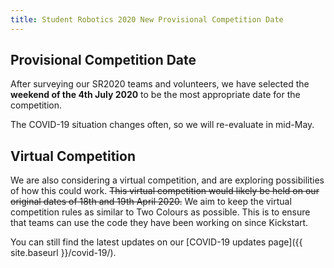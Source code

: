 ```yaml
---
title: Student Robotics 2020 New Provisional Competition Date
---
```


## Provisional Competition Date

After surveying our SR2020 teams and volunteers, we have selected the **weekend of the 4th July 2020** to be the most appropriate date for the competition.

The COVID-19 situation changes often, so we will re-evaluate in mid-May.

## Virtual Competition

We are also considering a virtual competition, and are exploring possibilities of how this could work. ~~This virtual competition would likely be held on our original dates of 18th and 19th April 2020.~~ We aim to keep the virtual competition rules as similar to Two Colours as possible. This is to ensure that teams can use the code they have been working on since Kickstart.

You can still find the latest updates on our [COVID-19 updates page]({{ site.baseurl }}/covid-19/).
